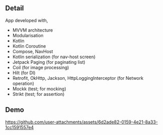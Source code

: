 
## Detail

App developed with,
- MVVM architecture
- Modularisation
- Kotlin
- Kotlin Coroutine
- Compose, NavHost
- Kotlin serialization (for nav-host screen)
- Jetpack Paging (for paginating list)
- Coil (for image processing)
- Hilt (for DI)
- Retrofit, OkHttp, Jackson, HttpLoggingInterceptor (for Network operation)
- Mockk (test; for mocking)
- Strikt (test; for assertion)

## Demo

https://github.com/user-attachments/assets/6d2ade82-0159-4e21-8a33-1cc1591557e4
